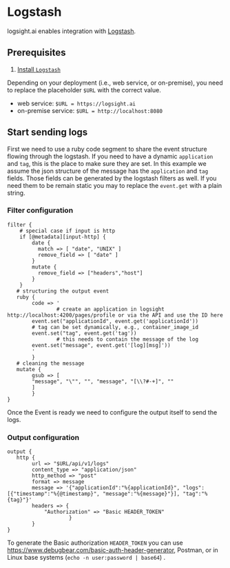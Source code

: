 # Logstash

logsight.ai enables integration with [Logstash](https://www.elastic.co/de/logstash/).

## Prerequisites
1. [Install `Logstash`](https://www.elastic.co/guide/en/logstash/current/installing-logstash.html)

Depending on your deployment (i.e., web service, or on-premise), you need to replace the placeholder ```$URL``` 
with the correct value.

+ web service: ```$URL = https://logsight.ai```  
+ on-premise service: ```$URL = http://localhost:8080```

## Start sending logs

First we need to use a ruby code segment to share the event structure flowing through the logstash.
If you need to have a dynamic `application` and `tag`, this is the place to make sure they are set.
In this example we assume the json structure of the message has the `application` and `tag` fields. Those fields can be generated by the logstash filters as well.
If you need them to be remain static you may to replace the `event.get` with a plain string.

### Filter configuration

```
filter {
    # special case if input is http
	if [@metadata][input-http] {
        date {
          match => [ "date", "UNIX" ]
          remove_field => [ "date" ]
        }
        mutate {
          remove_field => ["headers","host"]
        }
    }
   # structuring the output event
   ruby {  
        code => '
                # create an application in logsight http://localhost:4200/pages/profile or via the API and use the ID here
		event.set("applicationId", event.get('applicationId'))
		# tag can be set dynamically, e.g., container_image_id
		event.set("tag", event.get('tag')) 
                # this needs to contain the message of the log 
		event.set("message", event.get('[log][msg]'))
		' 
        }
   # cleaning the message
   mutate {
        gsub => [
        "message", "\"", "", "message", "[\\?#-+]", ""
   	    ]
        }
}
```

Once the Event is ready we need to configure the output itself to send the logs.

### Output configuration

```
output {
   http {
        url => "$URL/api/v1/logs"
        content_type => "application/json"
        http_method => "post"
        format => message
        message => '{"applicationId":"%{applicationId}", "logs":[{"timestamp":"%{@timestamp}", "message":"%{message}"}], "tag":"%{tag}"}'
        headers => {
            "Authorization" => "Basic HEADER_TOKEN"
                    }
        }
}
```
To generate the Basic authorization `HEADER_TOKEN` you can use https://www.debugbear.com/basic-auth-header-generator, Postman, or in Linux base systems (`echo -n user:password | base64`) .